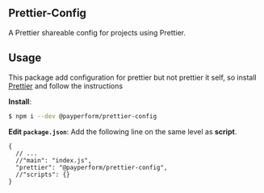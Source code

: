 ## Prettier-Config
A Prettier shareable config for projects using Prettier.
## Usage
This package add configuration for prettier but not prettier it self, so install [Prettier](https://www.npmjs.com/package/prettier) and follow the instructions

**Install**:


```bash
$ npm i --dev @payperform/prettier-config
```

**Edit `package.json`**:
Add the following line on the same level as **script**.

```jsonc
{
  // ...
  //"main": "index.js",
  "prettier": "@payperform/prettier-config",
  //"scripts": {}
}
```